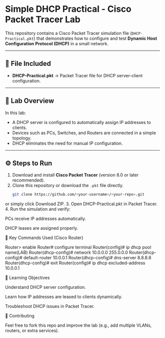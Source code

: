 # Simple DHCP Practical - Cisco Packet Tracer Lab

This repository contains a Cisco Packet Tracer simulation file (`DHCP-Practical.pkt`) that demonstrates how to configure and test **Dynamic Host Configuration Protocol (DHCP)** in a small network.

---

## 📂 File Included
- **DHCP-Practical.pkt** → Packet Tracer file for DHCP server-client configuration.

---

## 📝 Lab Overview
In this lab:
- A DHCP server is configured to automatically assign IP addresses to clients.
- Devices such as PCs, Switches, and Routers are connected in a simple topology.
- DHCP eliminates the need for manual IP configuration.

---

## ⚙️ Steps to Run
1. Download and install **Cisco Packet Tracer** (version 8.0 or later recommended).
2. Clone this repository or download the `.pkt` file directly.
   ```bash
   git clone https://github.com/<your-username>/<your-repo>.git
or simply click Download ZIP.
3. Open DHCP-Practical.pkt in Packet Tracer.
4. Run the simulation and verify:

PCs receive IP addresses automatically.

DHCP leases are assigned properly.

🔧 Key Commands Used (Cisco Router)

Router> enable
Router# configure terminal
Router(config)# ip dhcp pool name(LAB) 
Router(dhcp-config)# network 10.0.0.0 255.0.0.0
Router(dhcp-config)# default-router 10.0.0.1
Router(dhcp-config)# dns-server 8.8.8.8
Router(dhcp-config)# exit
Router(config)# ip dhcp excluded-address 10.0.0.1

📖 Learning Objectives

Understand DHCP server configuration.

Learn how IP addresses are leased to clients dynamically.

Troubleshoot DHCP issues in Packet Tracer.

🤝 Contributing

Feel free to fork this repo and improve the lab (e.g., add multiple VLANs, routers, or extra services).

